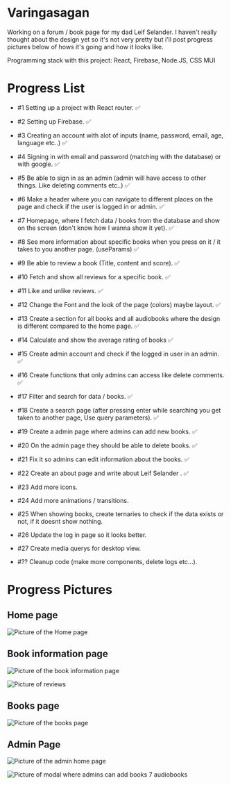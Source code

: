 # Varingasagan

Working on a forum / book page for my dad Leif Selander.
I haven't really thought about the design yet so it's not very pretty but i'll post progress pictures below of hows it's going and how it looks like.

Programming stack with this project:
React,
Firebase,
Node.JS,
CSS
MUI

# Progress List
- #1 Setting up a project with React router. ✅
- #2 Setting up Firebase. ✅
- #3 Creating an account with alot of inputs (name, password, email, age, language etc..) ✅
- #4 Signing in with email and password (matching with the database) or with google. ✅
- #5 Be able to sign in as an admin (admin will have access to other things. Like deleting comments etc..) ✅
- #6 Make a header where you can navigate to different places on the page and check if the user is logged in or admin. ✅
- #7 Homepage, where I fetch data / books from the database and show on the screen (don't know how I wanna show it yet). ✅
- #8 See more information about specific books when you press on it / it takes to you another page. (useParams) ✅
- #9 Be able to review a book (Title, content and score). ✅
- #10 Fetch and show all reviews for a specific book. ✅
- #11 Like and unlike reviews. ✅
- #12 Change the Font and the look of the page (colors) maybe layout. ✅
- #13 Create a section for all books and all audiobooks where the design is different compared to the home page. ✅
- #14 Calculate and show the average rating of books ✅
- #15 Create admin account and check if the logged in user in an admin. ✅
- #16 Create functions that only admins can access like delete comments. ✅
- #17 Filter and search for data / books. ✅
- #18 Create a search page (after pressing enter while searching you get taken to another page, Use query parameters). ✅
- #19 Create a admin page where admins can add new books. ✅
- #20 On the admin page they should be able to delete books. ✅
- #21 Fix it so admins can edit information about the books. ✅
- #22 Create an about page and write about Leif Selander . ✅
- #23 Add more icons.
- #24 Add more animations / transitions.
- #25 When showing books, create ternaries to check if the data exists or not, if it doesnt show nothing.
- #26 Update the log in page so it looks better.
- #27 Create media querys for desktop view.

- #?? Cleanup code (make more components, delete logs etc...).

# Progress Pictures
## Home page
![Picture of the Home page](frontend/src/assets/pictures/progress-pic-1.png)

## Book information page
![Picture of the book information page](frontend/src/assets/pictures/progress-pic-2.png)

![Picture of reviews](frontend/src/assets/pictures/progress-pic-3.png)

## Books page
![Picture of the books page](frontend/src/assets/pictures/progress-pic-4.png)

## Admin Page
![Picture of the admin home page](frontend/src/assets/pictures/progress-pic-5.png)

![Picture of modal where admins can add books 7 audiobooks](frontend/src/assets/pictures/progress-pic-6.png)